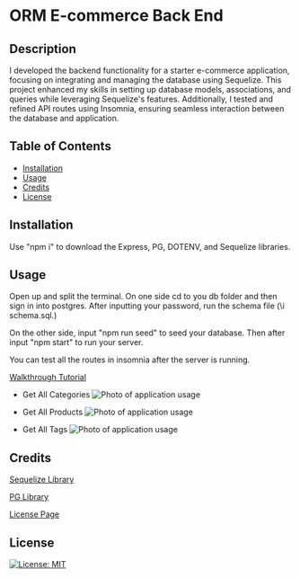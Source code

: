 # ORM E-commerce Back End

## Description

I developed the backend functionality for a starter e-commerce application, focusing on integrating and managing the database using Sequelize. This project enhanced my skills in setting up database models, associations, and queries while leveraging Sequelize's features. Additionally, I tested and refined API routes using Insomnia, ensuring seamless interaction between the database and application.

## Table of Contents

- [Installation](#installation)
- [Usage](#usage)
- [Credits](#credits)
- [License](#license)

## Installation

Use "npm i" to download the Express, PG, DOTENV, and Sequelize libraries.

## Usage

Open up and split the terminal. On one side cd to you db folder and then sign in into postgres. After inputting your password, run the schema file (\i schema.sql.)

On the other side, input "npm run seed" to seed your database. Then after input "npm start" to run your server. 

You can test all the routes in insomnia after the server is running. 

<a href="https://drive.google.com/file/d/1I3_wf3XiYUg5sWz_hA5L8SFRnzFURYdo/view">Walkthrough Tutorial</a> 

- Get All Categories
![Photo of application usage](./photos/CategoryScreenshot.jpeg)

- Get All Products
![Photo of application usage](./photos/productScreenshot.jpeg)

- Get All Tags
![Photo of application usage](./photos/tagScreenshot.jpeg)

## Credits

<a href="https://www.npmjs.com/package/sequelize">Sequelize Library</a> 

<a href="https://www.npmjs.com/package/pg">PG Library</a> 

<a href="https://gist.github.com/lukas-h/2a5d00690736b4c3a7ba">License Page</a> 

## License

[![License: MIT](https://img.shields.io/badge/License-MIT-yellow.svg)](https://opensource.org/licenses/MIT)